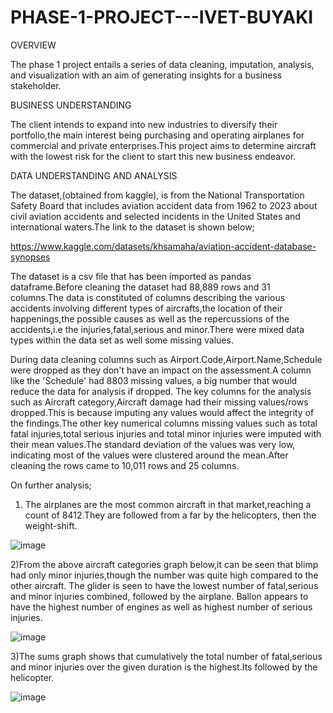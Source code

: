 # PHASE-1-PROJECT---IVET-BUYAKI
OVERVIEW

The phase 1 project entails a series of data cleaning, imputation, analysis, and visualization with an aim of generating insights for a business stakeholder.

BUSINESS UNDERSTANDING

The client intends to expand into new industries to diversify their portfolio,the main interest being purchasing and operating airplanes for commercial and private enterprises.This project aims to determine aircraft with the lowest risk for the client to start this new business endeavor.

DATA UNDERSTANDING AND ANALYSIS

The dataset,(obtained from kaggle), is from the National Transportation Safety Board that includes aviation accident data from 1962 to 2023 about civil aviation accidents and selected incidents in the United States and international waters.The link to the dataset is shown below;

https://www.kaggle.com/datasets/khsamaha/aviation-accident-database-synopses

The dataset is a csv file that has been imported as pandas dataframe.Before cleaning the dataset had 88,889 rows and 31 columns.The data is constituted of columns describing the various accidents involving different types of aircrafts,the location of their happenings,the possible causes as well as the repercussions of the accidents,i.e the injuries,fatal,serious and minor.There were mixed data types within the data set as well some missing values.

During data cleaning columns such as Airport.Code,Airport.Name,Schedule were dropped as they don't have an impact on the assessment.A column like the 'Schedule' had 8803 missing values, a big number that would reduce the data for analysis if dropped.
The key columns for the analysis such as Aircraft category,Aircraft damage had their missing values/rows dropped.This is because imputing any values would affect the integrity of the findings.The other key numerical columns missing values such as total fatal injuries,total serious injuries and total minor injuries were imputed with their mean values.The standard deviation of the values was very low, indicating most of the values were clustered around the mean.After cleaning the rows came to 10,011 rows and 25 columns.

On further analysis;
1) The airplanes are the most common aircraft in that market,reaching a count of 8412.They are followed from a far by the helicopters, then the weight-shift.

![image](https://github.com/user-attachments/assets/5a4e7840-59ea-411b-ac9a-b2408098c0e0)


2)From the above aircraft categories graph below,it can be seen that blimp had only minor injuries,though the number was quite high compared to the other aircraft.
The glider is seen to have the lowest number of fatal,serious and minor injuries combined, followed by the airplane.
Ballon appears to have the highest number of engines as well as highest number of serious injuries.

![image](https://github.com/user-attachments/assets/00d7e0d4-2aea-4a5a-81c7-2cedc6d4938d)


3)The sums graph shows that cumulatively the total number of fatal,serious and minor injuries over the given duration is the highest.Its followed by the helicopter.

![image](https://github.com/user-attachments/assets/ab12336a-80a4-485f-a5b0-cf363906075a)










